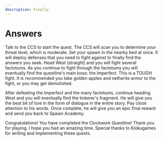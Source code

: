 ```yaml
---
description: Finally.
---
```


# Answers

Talk to the CCS to start the quest. The CCS will scan you to determine your threat level, which is moderate. Set your spawn in the nearby bed at once. It will deploy defenses that you need to fight against to finally find the answers you seek. Head West (straight) and you will fight several factotums. As you continue to fight through the factotums you will eventually find the questline's main boss: the Imperfect. This is a TOUGH fight. It is recommended you take golden apples and netherite armor to the fight, or you may get demolished.

After defeating the Imperfect and the many factotums, continue heading West and you will eventually find the tinkerer's fragment. He will give you the best bit of lore in the form of dialogue in the entire story. Pay close attention to his words. Once complete, he will give you an epic final reward and send you back to Spawn Academy.

Congratulations! You have completed the Clockwork Questline! Thank you for playing. I hope you had an amazing time. Special thanks to Kiokugames for writing and implementing these quests.
